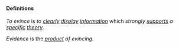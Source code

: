 #### Definitions

*To evince* is *to [clearly](https://github.com/gcassel/Modular-Organizing-Terminology/blob/master/terms/clarify.md) [display](https://github.com/gcassel/Modular-Organizing-Terminology/blob/master/terms/display.md) [information](https://github.com/gcassel/Modular-Organizing-Terminology/blob/master/terms/information.md)* which *strongly [supports](https://github.com/gcassel/Modular-Organizing-Terminology/blob/master/terms/support.md) a [specific](https://github.com/gcassel/Modular-Organizing-Terminology/blob/master/terms/specific.md) [theory](https://github.com/gcassel/Modular-Organizing-Terminology/blob/master/terms/theory.md)*.

*Evidence* is the *[product](https://github.com/gcassel/Modular-Organizing-Terminology/blob/master/terms/product.md) of evincing*.
